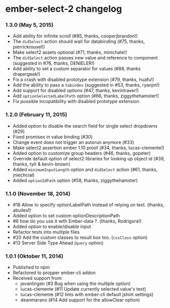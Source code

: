 # ember-select-2 changelog

### 1.3.0 (May 5, 2015)

* Add ability for infinite scroll (#85, thanks, cooperjbrandon!)
* The `didSelect` action should wait for databinding (#75, thanks, pierrickrouxel!)
* Make select2 assets optional (#71, thanks, minichate!)
* The `didSelect` action passes new value and reference to component (suggested in #76, thanks, DENIELER!)
* Add ability to set a custom separator for values (#88, thanks drapergeek!)
* Fix a crash with disabled prototype extension (#79, thanks, huafu!)
* Add the ability to pass a `tabindex` (suggested in #53, thanks, ryanjm!)
* Add support for disabled options (#47, thanks, kevintraver!)
* Add `optionSelectedLabelPath` option (#66, thanks, ziggythehamster!)
* Fix possible incopatibility with disabled prototype extension

### 1.2.0 (February 11, 2015)

* Added option to disable the search field for single select dropdowns (#29)
* Fixed promises in value binding (#30)
* Change event does not trigger an autorun anymore (#33)
* Make select2 assertion ember 1.10 proof (#34, thanks, lucas-clemente!)
* Added option to customize group headers (#46, thanks, gopeter)
* Override default option of select2 libraries for looking up object id (#39, thanks, tylr & kevin-brown)
* Added `minimumInputLength` option and `didSelect` action (#61, thanks, jniechcial)
* Added `optionIdPath` option (#58, thanks, ziggythehamster)

### 1.1.0 (November 18, 2014)

* #18 Allow to specify optionLabelPath instead of relying on text. (thanks, abuiles!)
* Added option to set custom optionDescriptionPath
* #6 how do you use it with Ember-data ?. (thanks, Rodrigora!)
* Added option to enable/disable input
* Refactor tests into multiple files
* #20 Add the custom classes to result box too. (`cssClass` option)
* #13 Server Side Type Ahead (`query` option)

### 1.0.1 (Oktober 11, 2014)

* Published to npm
* Refactored to propper ember-cli addon
* Received support from:
	* jevanlingen (#3 Bug when using the multiple option)
	* lucas-clemente (#11 Update currently selected value's text)
	* lucas-clemente (#12 lints with ember-cli default jshint settings)
	* deanmarano (#14 Add support for the allowClear option)
